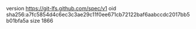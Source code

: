 version https://git-lfs.github.com/spec/v1
oid sha256:a7fc5854d4c6ec3c3ae29c11f0ee671cb72122baf6aabccdc2017bb5b01bfa5a
size 1866
